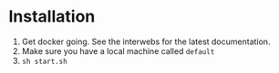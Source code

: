 # Installation

  1. Get docker going. See the interwebs for the latest documentation.
  2. Make sure you have a local machine called `default`
  3. `sh start.sh`